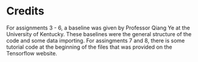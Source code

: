 # Credits
For assignments 3 - 6, a baseline was given by Professor Qiang Ye at the University of Kentucky. These baselines were the general structure of the code and some data importing.
For assingments 7 and 8, there is some tutorial code at the beginning of the files that was provided on the Tensorflow website.
